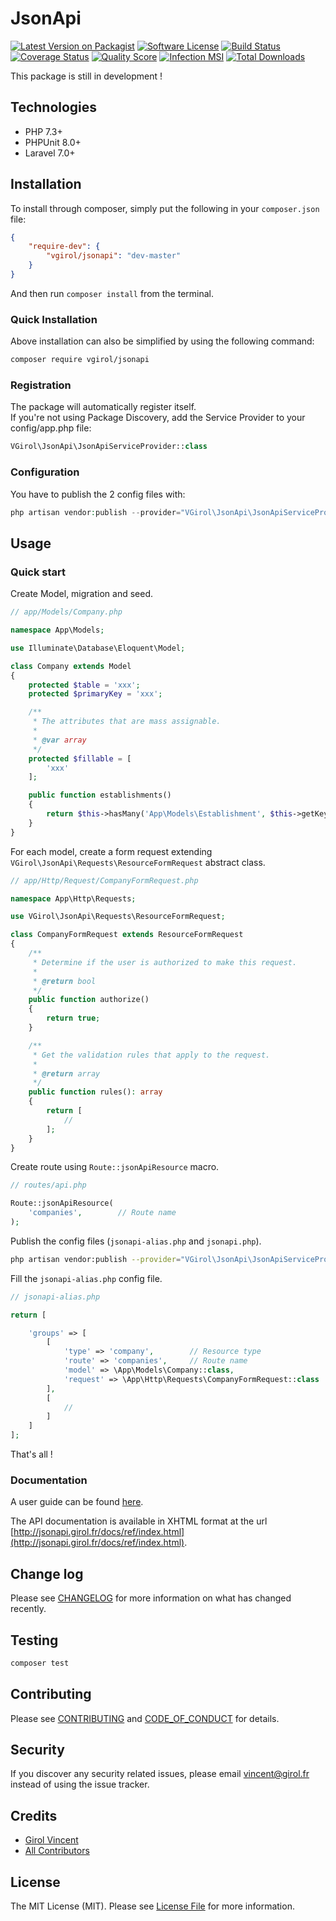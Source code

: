 # JsonApi

[![Latest Version on Packagist][ico-version]][link-packagist]
[![Software License][ico-license]](LICENSE.md)
[![Build Status][ico-travis]][link-travis]
[![Coverage Status][ico-scrutinizer]][link-scrutinizer]
[![Quality Score][ico-code-quality]][link-code-quality]
[![Infection MSI][ico-mutation]][link-mutation]
[![Total Downloads][ico-downloads]][link-downloads]

This package is still in development !

## Technologies

- PHP 7.3+
- PHPUnit 8.0+
- Laravel 7.0+

## Installation

To install through composer, simply put the following in your `composer.json` file:

```json
{
    "require-dev": {
        "vgirol/jsonapi": "dev-master"
    }
}
```

And then run `composer install` from the terminal.

### Quick Installation

Above installation can also be simplified by using the following command:

```sh
composer require vgirol/jsonapi
```

### Registration

The package will automatically register itself.  
If you're not using Package Discovery, add the Service Provider to your config/app.php file:

```php
VGirol\JsonApi\JsonApiServiceProvider::class
```

### Configuration

You have to publish the 2 config files with:

```php
php artisan vendor:publish --provider="VGirol\JsonApi\JsonApiServiceProvider" --tag="config"
```

## Usage

### Quick start

Create Model, migration and seed.

```php
// app/Models/Company.php

namespace App\Models;

use Illuminate\Database\Eloquent\Model;

class Company extends Model
{
    protected $table = 'xxx';
    protected $primaryKey = 'xxx';

    /**
     * The attributes that are mass assignable.
     *
     * @var array
     */
    protected $fillable = [
        'xxx'
    ];

    public function establishments()
    {
        return $this->hasMany('App\Models\Establishment', $this->getKeyName());
    }
}
```

For each model, create a form request extending `VGirol\JsonApi\Requests\ResourceFormRequest` abstract class.

```php
// app/Http/Request/CompanyFormRequest.php

namespace App\Http\Requests;

use VGirol\JsonApi\Requests\ResourceFormRequest;

class CompanyFormRequest extends ResourceFormRequest
{
    /**
     * Determine if the user is authorized to make this request.
     *
     * @return bool
     */
    public function authorize()
    {
        return true;
    }

    /**
     * Get the validation rules that apply to the request.
     *
     * @return array
     */
    public function rules(): array
    {
        return [
            //
        ];
    }
}

```

Create route using `Route::jsonApiResource` macro.

```php
// routes/api.php

Route::jsonApiResource(
    'companies',        // Route name
);
```

Publish the config files (`jsonapi-alias.php` and `jsonapi.php`).

```sh
php artisan vendor:publish --provider="VGirol\JsonApi\JsonApiServiceProvider" --tag="config"
```

Fill the `jsonapi-alias.php` config file.

```php
// jsonapi-alias.php

return [

    'groups' => [
        [
            'type' => 'company',        // Resource type
            'route' => 'companies',     // Route name
            'model' => \App\Models\Company::class,
            'request' => \App\Http\Requests\CompanyFormRequest::class
        ],
        [
            //
        ]
    ]
];
```

That's all !

### Documentation

A user guide can be found [here](https://).

The API documentation is available in XHTML format at the url [http://jsonapi.girol.fr/docs/ref/index.html](http://jsonapi.girol.fr/docs/ref/index.html).

## Change log

Please see [CHANGELOG](CHANGELOG.md) for more information on what has changed recently.

## Testing

``` bash
composer test
```

## Contributing

Please see [CONTRIBUTING](CONTRIBUTING.md) and [CODE_OF_CONDUCT](CODE_OF_CONDUCT.md) for details.

## Security

If you discover any security related issues, please email [vincent@girol.fr](mailto:vincent@girol.fr) instead of using the issue tracker.

## Credits

- [Girol Vincent][link-author]
- [All Contributors][link-contributors]

## License

The MIT License (MIT). Please see [License File](LICENSE.md) for more information.

[ico-version]: https://img.shields.io/packagist/v/VGirol/JsonApi.svg?style=flat-square
[ico-license]: https://img.shields.io/badge/license-MIT-brightgreen.svg?style=flat-square
[ico-travis]: https://img.shields.io/travis/VGirol/JsonApi/master.svg?style=flat-square
[ico-scrutinizer]: https://img.shields.io/scrutinizer/coverage/g/VGirol/JsonApi.svg?style=flat-square
[ico-code-quality]: https://img.shields.io/scrutinizer/g/VGirol/JsonApi.svg?style=flat-square
[ico-mutation]: https://badge.stryker-mutator.io/github.com/VGirol/JsonApi/master
[ico-downloads]: https://img.shields.io/packagist/dt/VGirol/JsonApi.svg?style=flat-square

[link-packagist]: https://packagist.org/packages/VGirol/JsonApi
[link-travis]: https://travis-ci.org/VGirol/JsonApi
[link-scrutinizer]: https://scrutinizer-ci.com/g/VGirol/JsonApi/code-structure
[link-code-quality]: https://scrutinizer-ci.com/g/VGirol/JsonApi
[link-downloads]: https://packagist.org/packages/VGirol/JsonApi
[link-author]: https://github.com/VGirol
[link-mutation]: https://infection.github.io
[link-contributors]: ../../contributors
